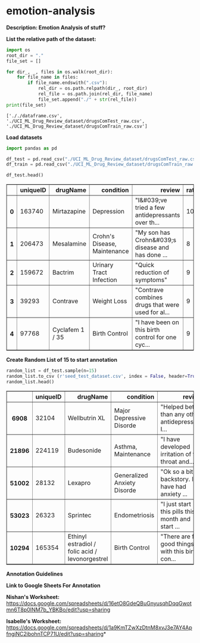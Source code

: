 # emotion-analysis

**Description: Emotion Analysis of stuff?**

**List the relative path of the dataset:**


```python
import os
root_dir = "."
file_set = []

for dir_, _, files in os.walk(root_dir):
    for file_name in files:
        if file_name.endswith(".csv"):
            rel_dir = os.path.relpath(dir_, root_dir)
            rel_file = os.path.join(rel_dir, file_name)
            file_set.append("./" + str(rel_file))
print(file_set)
```

    ['././dataframe.csv', './UCI_ML_Drug_Review_dataset/drugsComTest_raw.csv', './UCI_ML_Drug_Review_dataset/drugsComTrain_raw.csv']


**Load datasets**


```python
import pandas as pd

df_test = pd.read_csv("./UCI_ML_Drug_Review_dataset/drugsComTest_raw.csv")
df_train = pd.read_csv("./UCI_ML_Drug_Review_dataset/drugsComTrain_raw.csv")

df_test.head()
```




<div>
<style scoped>
    .dataframe tbody tr th:only-of-type {
        vertical-align: middle;
    }

    .dataframe tbody tr th {
        vertical-align: top;
    }

    .dataframe thead th {
        text-align: right;
    }
</style>
<table border="1" class="dataframe">
  <thead>
    <tr style="text-align: right;">
      <th></th>
      <th>uniqueID</th>
      <th>drugName</th>
      <th>condition</th>
      <th>review</th>
      <th>rating</th>
      <th>date</th>
      <th>usefulCount</th>
    </tr>
  </thead>
  <tbody>
    <tr>
      <th>0</th>
      <td>163740</td>
      <td>Mirtazapine</td>
      <td>Depression</td>
      <td>"I&amp;#039;ve tried a few antidepressants over th...</td>
      <td>10</td>
      <td>28-Feb-12</td>
      <td>22</td>
    </tr>
    <tr>
      <th>1</th>
      <td>206473</td>
      <td>Mesalamine</td>
      <td>Crohn's Disease, Maintenance</td>
      <td>"My son has Crohn&amp;#039;s disease and has done ...</td>
      <td>8</td>
      <td>17-May-09</td>
      <td>17</td>
    </tr>
    <tr>
      <th>2</th>
      <td>159672</td>
      <td>Bactrim</td>
      <td>Urinary Tract Infection</td>
      <td>"Quick reduction of symptoms"</td>
      <td>9</td>
      <td>29-Sep-17</td>
      <td>3</td>
    </tr>
    <tr>
      <th>3</th>
      <td>39293</td>
      <td>Contrave</td>
      <td>Weight Loss</td>
      <td>"Contrave combines drugs that were used for al...</td>
      <td>9</td>
      <td>5-Mar-17</td>
      <td>35</td>
    </tr>
    <tr>
      <th>4</th>
      <td>97768</td>
      <td>Cyclafem 1 / 35</td>
      <td>Birth Control</td>
      <td>"I have been on this birth control for one cyc...</td>
      <td>9</td>
      <td>22-Oct-15</td>
      <td>4</td>
    </tr>
  </tbody>
</table>
</div>



**Create Random List of 15 to start annotation**


```python
random_list = df_test.sample(n=15)
random_list.to_csv (r'seed_test_dataset.csv', index = False, header=True)
random_list.head()
```




<div>
<style scoped>
    .dataframe tbody tr th:only-of-type {
        vertical-align: middle;
    }

    .dataframe tbody tr th {
        vertical-align: top;
    }

    .dataframe thead th {
        text-align: right;
    }
</style>
<table border="1" class="dataframe">
  <thead>
    <tr style="text-align: right;">
      <th></th>
      <th>uniqueID</th>
      <th>drugName</th>
      <th>condition</th>
      <th>review</th>
      <th>rating</th>
      <th>date</th>
      <th>usefulCount</th>
    </tr>
  </thead>
  <tbody>
    <tr>
      <th>6908</th>
      <td>32104</td>
      <td>Wellbutrin XL</td>
      <td>Major Depressive Disorde</td>
      <td>"Helped better than any other antidepressant I...</td>
      <td>6</td>
      <td>4-Nov-14</td>
      <td>59</td>
    </tr>
    <tr>
      <th>21896</th>
      <td>224119</td>
      <td>Budesonide</td>
      <td>Asthma, Maintenance</td>
      <td>"I have developed irritation of the throat and...</td>
      <td>2</td>
      <td>15-Sep-11</td>
      <td>22</td>
    </tr>
    <tr>
      <th>51002</th>
      <td>28132</td>
      <td>Lexapro</td>
      <td>Generalized Anxiety Disorde</td>
      <td>"Ok so a bit of backstory. I have had anxiety ...</td>
      <td>7</td>
      <td>4-Sep-15</td>
      <td>25</td>
    </tr>
    <tr>
      <th>53023</th>
      <td>26323</td>
      <td>Sprintec</td>
      <td>Endometriosis</td>
      <td>"I just start this pills this month and start ...</td>
      <td>6</td>
      <td>26-Dec-15</td>
      <td>2</td>
    </tr>
    <tr>
      <th>10294</th>
      <td>165354</td>
      <td>Ethinyl estradiol / folic acid / levonorgestrel</td>
      <td>Birth Control</td>
      <td>"There are few good things with this birth con...</td>
      <td>7</td>
      <td>25-Mar-15</td>
      <td>5</td>
    </tr>
  </tbody>
</table>
</div>



**Annotation Guidelines**

**Link to Google Sheets For Annotation**

**Nishan's Worksheet:** https://docs.google.com/spreadsheets/d/16etO8GdeQBuGnyusqhDqqGwotmn6T8p0INM7b_YBKBo/edit?usp=sharing

**Isabelle's Worksheet:** https://docs.google.com/spreadsheets/d/1a9KmTZwXzDtnM8xvJ3e7AY4ApfngiNC2ibohnTCP71U/edit?usp=sharing*
